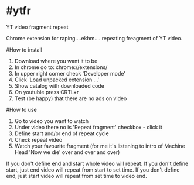 #ytfr
====

YT video fragment repeat

Chrome extension for raping....ekhm.... repeating freagment of YT video.

#How to install

1. Download where you want it to be
2. In chrome go to: chrome://extensions/
3. In upper right corner check 'Developer mode'
4. Click 'Load unpacked extension ...'
5. Show catalog with downloaded code
6. On youtubie press CRTL+r
7. Test (be happy) that there are no ads on video

#How to use

1. Go to video you want to watch
2. Under video there no is 'Repeat fragment' checkbox - click it
3. Define start and/or end of repeat cycle
4. Check repeat video
5. Watch your favourite fragment (for me it's listening to intro of Machine Head 'Now we die' over and over and over)

If you don't define end and start whole video will repeat.
If you don't define start, just end video will repeat from start to set time.
If you don't define end, just start video will repeat from set time to video end.
